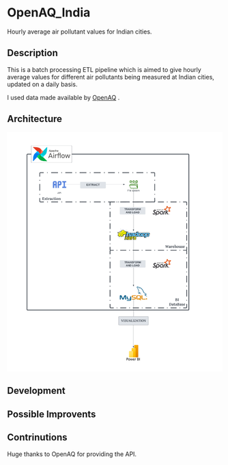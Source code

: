 # OpenAQ_India
Hourly average air pollutant values for Indian cities. 


## Description
This is a batch processing ETL pipeline which is aimed to give hourly average values for different air pollutants being measured at Indian cities, updated on a daily basis.  

I used data made available by [OpenAQ](https://openaq.org/) . 


## Architecture
![PipeLine Architecture](https://github.com/b1-80274/OpenAQ_India/blob/main/images/OpenAQ_Architecture.png)


## Development 

## Possible Improvents


## Contrinutions
Huge thanks to OpenAQ for providing the API. 
